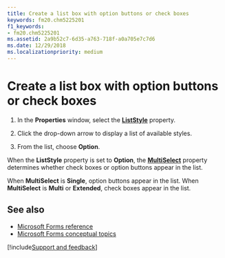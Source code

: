 ```yaml
---
title: Create a list box with option buttons or check boxes
keywords: fm20.chm5225201
f1_keywords:
- fm20.chm5225201
ms.assetid: 2a9b52c7-6d35-a763-718f-a0a705e7c7d6
ms.date: 12/29/2018
ms.localizationpriority: medium
---
```



# Create a list box with option buttons or check boxes

1. In the **Properties** window, select the **[ListStyle](../../reference/user-interface-help/liststyle-property.md)** property.
    
2. Click the drop-down arrow to display a list of available styles.
    
3. From the list, choose **Option**.
    
When the **ListStyle** property is set to **Option**, the **[MultiSelect](../../reference/user-interface-help/multiselect-property-microsoft-forms.md)** property determines whether check boxes or option buttons appear in the list. 

When **MultiSelect** is **Single**, option buttons appear in the list. When **MultiSelect** is **Multi** or **Extended**, check boxes appear in the list.

## See also

- [Microsoft Forms reference](../../reference/user-interface-help/reference-microsoft-forms.md)
- [Microsoft Forms conceptual topics](../../reference/user-interface-help/concepts-microsoft-forms.md)

[!include[Support and feedback](~/includes/feedback-boilerplate.md)]
